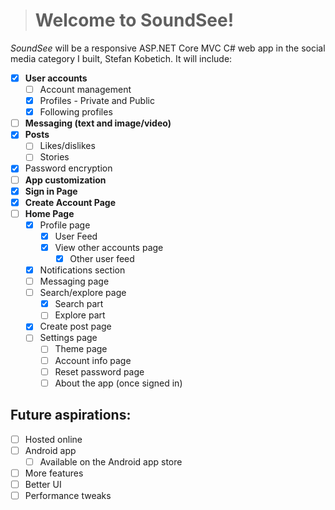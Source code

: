 
># **Welcome to SoundSee!**
*SoundSee* will be a responsive ASP.NET Core MVC C# web app in the social media category I built, Stefan Kobetich. It will include:

 - [x] **User accounts**
	 - [ ] Account management
	 - [x] Profiles - Private and Public
	 - [x] Following profiles
 - [ ] **Messaging (text and image/video)**
 - [x] **Posts**
	 - [ ] Likes/dislikes
	 - [ ] Stories
- [x] Password encryption
 - [ ] **App customization**
 - [x] **Sign in Page**
 - [x] **Create Account Page**
 - [ ] **Home Page**
	 - [x] Profile page
	 	- [x] User Feed
  	 	- [x] View other accounts page
     		- [x] Other user feed 
	 - [x] Notifications section
	 - [ ] Messaging page
	 - [ ] Search/explore page
  	 	- [x] Search part
  	 	- [ ] Explore part
	 - [x] Create post page
	 - [ ] Settings page
		 - [ ] Theme page
		 - [ ] Account info page
		 - [ ] Reset password page
		 - [ ] About the app (once signed in)

## Future aspirations:

 - [ ] Hosted online
 - [ ] Android app
	 - [ ] Available on the Android app store
 - [ ] More features
 - [ ] Better UI
 - [ ] Performance tweaks
